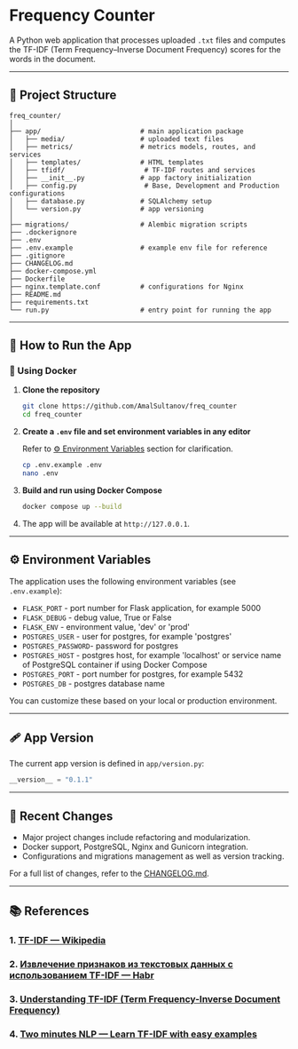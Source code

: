 # Frequency Counter

A Python web application that processes uploaded `.txt` files and computes the  TF-IDF (Term Frequency–Inverse Document Frequency) scores for the words in the  document.

---

## 📁 Project Structure

```
freq_counter/
│
├── app/                         # main application package
│   ├── media/                   # uploaded text files
│   ├── metrics/                 # metrics models, routes, and services
│   ├── templates/               # HTML templates
│   ├── tfidf/                    # TF-IDF routes and services
│   ├── __init__.py              # app factory initialization
│   ├── config.py                 # Base, Development and Production configurations
│   ├── database.py              # SQLAlchemy setup
│   └── version.py               # app versioning
│
├── migrations/                  # Alembic migration scripts
├── .dockerignore                
├── .env                         
├── .env.example                 # example env file for reference
├── .gitignore                   
├── CHANGELOG.md                 
├── docker-compose.yml           
├── Dockerfile                    
├── nginx.template.conf          # configurations for Nginx       
├── README.md                    
├── requirements.txt             
└── run.py                       # entry point for running the app
```

---

## 🚀 How to Run the App
### 🐳 Using Docker

1. **Clone the repository**

   ```bash
   git clone https://github.com/AmalSultanov/freq_counter
   cd freq_counter
   ```

2. **Create a `.env` file and set environment variables in any editor**

   Refer to  [⚙️ Environment Variables](#%EF%B8%8F-environment-variables) section for  clarification.

   ```bash
   cp .env.example .env
   nano .env
   ```

3. **Build and run using Docker Compose**

   ```bash
   docker compose up --build
   ```

4. The app will be available at `http://127.0.0.1`.

---

## ⚙️ Environment Variables

The application uses the following environment variables (see `.env.example`):

* `FLASK_PORT` - port number for Flask application, for example 5000
* `FLASK_DEBUG` - debug value, True or False
* `FLASK_ENV` - environment value, 'dev' or 'prod'
* `POSTGRES_USER` - user for postgres, for example 'postgres'
* `POSTGRES_PASSWORD`- password for postgres
* `POSTGRES_HOST` - postgres host, for example 'localhost' or service name of PostgreSQL container if using Docker Compose
* `POSTGRES_PORT` - port number for postgres, for example 5432
* `POSTGRES_DB` - postgres database name

You can customize these based on your local or production environment.

---

## 🩹 App Version

The current app version is defined in `app/version.py`:

```python
__version__ = "0.1.1"
```

---

## 📓 Recent Changes

* Major project changes include refactoring and modularization.
* Docker support, PostgreSQL, Nginx and Gunicorn integration.
* Configurations and migrations management as well as version tracking.

For a full list of changes, refer to the [CHANGELOG.md](./CHANGELOG.md).

---

## 📚 References

### 1. [TF-IDF — Wikipedia](https://ru.wikipedia.org/wiki/TF-IDF)

### 2. [Извлечение признаков из текстовых данных с использованием TF-IDF — Habr](https://habr.com/ru/companies/otus/articles/755772/)

### 3. [Understanding TF-IDF (Term Frequency-Inverse Document Frequency)](https://www.geeksforgeeks.org/understanding-tf-idf-term-frequency-inverse-document-frequency/)

### 4. [Two minutes NLP — Learn TF-IDF with easy examples](https://medium.com/nlplanet/two-minutes-nlp-learn-tf-idf-with-easy-examples-7c15957b4cb3)